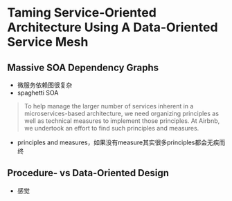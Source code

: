# Taming Service-Oriented Architecture Using A Data-Oriented Service Mesh
## Massive SOA Dependency Graphs
- 微服务依赖图很复杂
- spaghetti SOA
> To help manage the larger number of services inherent in a microservices-based architecture, we need organizing principles as well as technical measures to implement those principles. At Airbnb, we undertook an effort to find such principles and measures. 
- principles and measures，如果没有measure其实很多principles都会无疾而终

## Procedure- vs Data-Oriented Design
- 感觉

